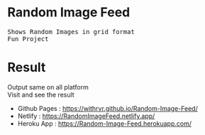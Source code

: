 # Random Image Feed

<pre>
Shows Random Images in grid format
Fun Project
</pre>

# Result

Output same on all platform <br>
Visit and see the result

-   Github Pages : https://withrvr.github.io/Random-Image-Feed/
-   Netlify : https://RandomImageFeed.netlify.app/
-   Heroku App : https://Random-Image-Feed.herokuapp.com/
